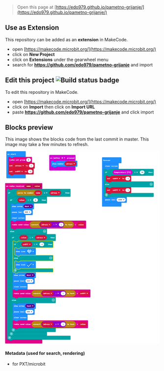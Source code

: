 
> Open this page at [https://edo979.github.io/pametno-grijanje/](https://edo979.github.io/pametno-grijanje/)

## Use as Extension

This repository can be added as an **extension** in MakeCode.

* open [https://makecode.microbit.org/](https://makecode.microbit.org/)
* click on **New Project**
* click on **Extensions** under the gearwheel menu
* search for **https://github.com/edo979/pametno-grijanje** and import

## Edit this project ![Build status badge](https://github.com/edo979/pametno-grijanje/workflows/MakeCode/badge.svg)

To edit this repository in MakeCode.

* open [https://makecode.microbit.org/](https://makecode.microbit.org/)
* click on **Import** then click on **Import URL**
* paste **https://github.com/edo979/pametno-grijanje** and click import

## Blocks preview

This image shows the blocks code from the last commit in master.
This image may take a few minutes to refresh.

![A rendered view of the blocks](https://github.com/edo979/pametno-grijanje/raw/master/.github/makecode/blocks.png)

#### Metadata (used for search, rendering)

* for PXT/microbit
<script src="https://makecode.com/gh-pages-embed.js"></script><script>makeCodeRender("{{ site.makecode.home_url }}", "{{ site.github.owner_name }}/{{ site.github.repository_name }}");</script>
